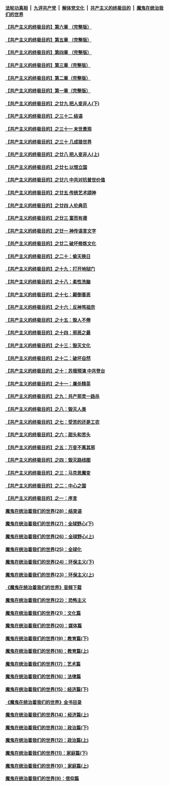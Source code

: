 ####  [法轮功真相](../../../../basic/blob/master/README.md?t=05160331) &nbsp;|&nbsp; [九评共产党](../../../../9ping.md/blob/master/README.md?t=05160331) &nbsp;|&nbsp; [解体党文化](../../../../jtdwh.md/blob/master/README.md?t=05160331)  &nbsp;|&nbsp; [共产主义的终极目的](../../../../gczydzjmd.md/blob/master/README.md?t=05160331) &nbsp;|&nbsp; [魔鬼在统治我们的世界](../../../../mgztzwmdsj.md/blob/master/README.md?t=05160331) 

#### [【共产主义的终极目的】第六章 （完整版）](../pages/nsc422/n11428913.md?t=05160331) 

#### [【共产主义的终极目的】第五章 （完整版）](../pages/nsc422/n11428912.md?t=05160331) 

#### [【共产主义的终极目的】第四章 （完整版）](../pages/nsc422/n11428907.md?t=05160331) 

#### [【共产主义的终极目的】第三章（完整版）](../pages/nsc422/n11428848.md?t=05160331) 

#### [【共产主义的终极目的】第二章（完整版）](../pages/nsc422/n11428831.md?t=05160331) 

#### [【共产主义的终极目的】第一章（完整版）](../pages/nsc422/n11417651.md?t=05160331) 

#### [【共产主义的终极目的】之廿九 把人变非人(下)](../pages/nsc422/n11344140.md?t=05160331) 

#### [【共产主义的终极目的】之三十二 结语](../pages/nsc422/n11360535.md?t=05160331) 

#### [【共产主义的终极目的】之三十一 末世景观](../pages/nsc422/n11351129.md?t=05160331) 

#### [【共产主义的终极目的】之三十 几成狼世界](../pages/nsc422/n11348280.md?t=05160331) 

#### [【共产主义的终极目的】之廿八 把人变非人(上)](../pages/nsc422/n11340492.md?t=05160331) 

#### [【共产主义的终极目的】之廿七 以恨立国](../pages/nsc422/n11336944.md?t=05160331) 

#### [【共产主义的终极目的】之廿六 中共对抗普世价值](../pages/nsc422/n11324785.md?t=05160331) 

#### [【共产主义的终极目的】之廿五 传统艺术颂神](../pages/nsc422/n11296396.md?t=05160331) 

#### [【共产主义的终极目的】之廿四 人伦典范](../pages/nsc422/n11296397.md?t=05160331) 

#### [【共产主义的终极目的】之廿三 富而有德](../pages/nsc422/n11283598.md?t=05160331) 

#### [【共产主义的终极目的】之廿一 神传语言文字](../pages/nsc422/n11263265.md?t=05160331) 

#### [【共产主义的终极目的】之廿二 破坏修炼文化](../pages/nsc422/n11245728.md?t=05160331) 

#### [【共产主义的终极目的】之二十：偷天换日](../pages/nsc422/n11238846.md?t=05160331) 

#### [【共产主义的终极目的】之十九：打开地狱门](../pages/nsc422/n11206376.md?t=05160331) 

#### [【共产主义的终极目的】之十八：柔性洗脑](../pages/nsc422/n11199994.md?t=05160331) 

#### [【共产主义的终极目的】之十七：颠倒善恶](../pages/nsc422/n11179782.md?t=05160331) 

#### [【共产主义的终极目的】之十六：反神骂祖宗](../pages/nsc422/n11166798.md?t=05160331) 

#### [【共产主义的终极目的】之十五：毁人不倦](../pages/nsc422/n11166792.md?t=05160331) 

#### [【共产主义的终极目的】之十四：邪恶之最](../pages/nsc422/n11150249.md?t=05160331) 

#### [【共产主义的终极目的】之十三：毁灭文化](../pages/nsc422/n11135227.md?t=05160331) 

#### [【共产主义的终极目的】之十二：破坏自然](../pages/nsc422/n11135214.md?t=05160331) 

#### [【共产主义的终极目的】之十：苏俄预演 中共登台](../pages/nsc422/n11118424.md?t=05160331) 

#### [【共产主义的终极目的】之十一：屠杀精英](../pages/nsc422/n11118442.md?t=05160331) 

#### [【共产主义的终极目的】之九：共产邪灵一路杀](../pages/nsc422/n11114139.md?t=05160331) 

#### [【共产主义的终极目的】之八：毁灭人类](../pages/nsc422/n11108503.md?t=05160331) 

#### [【共产主义的终极目的】之七：受苦的还是工农](../pages/nsc422/n11101809.md?t=05160331) 

#### [【共产主义的终极目的】之六：甜头和苦头](../pages/nsc422/n11096971.md?t=05160331) 

#### [【共产主义的终极目的】之五：万变不离其邪](../pages/nsc422/n11091285.md?t=05160331) 

#### [【共产主义的终极目的】之四：毁灭路线图](../pages/nsc422/n11086284.md?t=05160331) 

#### [【共产主义的终极目的】之三：马克思魔变](../pages/nsc422/n11061941.md?t=05160331) 

#### [【共产主义的终极目的】之二：中心之国](../pages/nsc422/n11047728.md?t=05160331) 

#### [【共产主义的终极目的】之一：序言](../pages/nsc422/n11086077.md?t=05160331) 

#### [魔鬼在统治着我们的世界(28)：结束语](../pages/nsc422/n10936246.md?t=05160331) 

#### [魔鬼在统治着我们的世界(27)：全球野心(下)](../pages/nsc422/n10928319.md?t=05160331) 

#### [魔鬼在统治着我们的世界(26)：全球野心(上)](../pages/nsc422/n10900318.md?t=05160331) 

#### [魔鬼在统治着我们的世界(25)：全球化](../pages/nsc422/n10788205.md?t=05160331) 

#### [魔鬼在统治着我们的世界(24)：环保主义(下)](../pages/nsc422/n10695307.md?t=05160331) 

#### [魔鬼在统治着我们的世界(23)：环保主义(上)](../pages/nsc422/n10688613.md?t=05160331) 

#### [《魔鬼在统治着我们的世界》音频下载](../pages/nsc422/n10635553.md?t=05160331) 

#### [魔鬼在统治着我们的世界(22)：恐怖主义](../pages/nsc422/n10614727.md?t=05160331) 

#### [魔鬼在统治着我们的世界(21)：文化篇](../pages/nsc422/n10597706.md?t=05160331) 

#### [魔鬼在统治着我们的世界(20)：媒体篇](../pages/nsc422/n10586579.md?t=05160331) 

#### [魔鬼在统治着我们的世界(19)：教育篇(下)](../pages/nsc422/n10564808.md?t=05160331) 

#### [魔鬼在统治着我们的世界(18)：教育篇(上)](../pages/nsc422/n10526970.md?t=05160331) 

#### [魔鬼在统治着我们的世界(17)：艺术篇](../pages/nsc422/n10499093.md?t=05160331) 

#### [魔鬼在统治着我们的世界(16)：法律篇](../pages/nsc422/n10485969.md?t=05160331) 

#### [魔鬼在统治着我们的世界(15)：经济篇(下)](../pages/nsc422/n10469975.md?t=05160331) 

#### [《魔鬼在统治着我们的世界》全书目录](../pages/nsc422/n10464261.md?t=05160331) 

#### [魔鬼在统治着我们的世界(14)：经济篇(上)](../pages/nsc422/n10457370.md?t=05160331) 

#### [魔鬼在统治着我们的世界(13)：政治篇(下)](../pages/nsc422/n10448270.md?t=05160331) 

#### [魔鬼在统治着我们的世界(12)：政治篇(上)](../pages/nsc422/n10444576.md?t=05160331) 

#### [魔鬼在统治着我们的世界(11)：家庭篇(下)](../pages/nsc422/n10440961.md?t=05160331) 

#### [魔鬼在统治着我们的世界(10)：家庭篇(上)](../pages/nsc422/n10435448.md?t=05160331) 

#### [魔鬼在统治着我们的世界(9)：信仰篇](../pages/nsc422/n10432159.md?t=05160331) 

